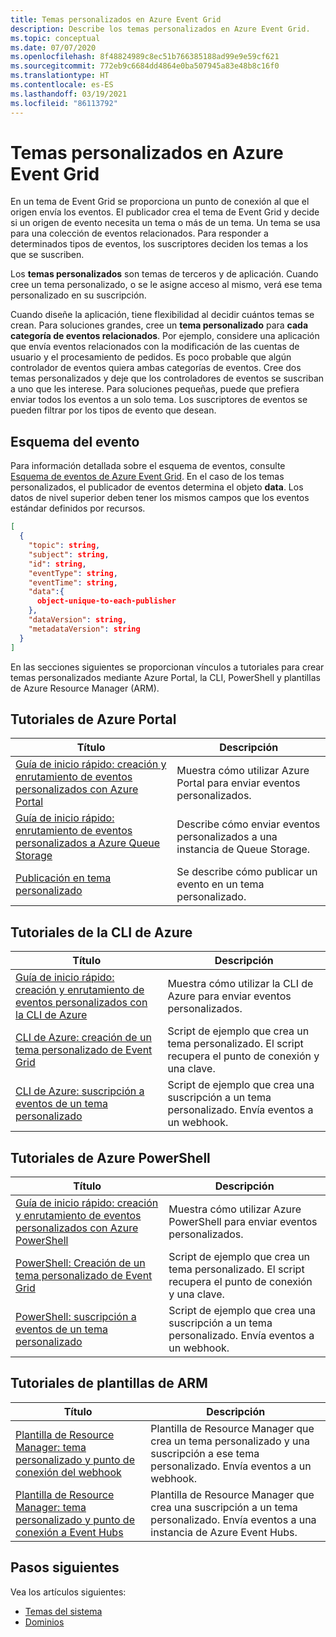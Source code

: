 ```yaml
---
title: Temas personalizados en Azure Event Grid
description: Describe los temas personalizados en Azure Event Grid.
ms.topic: conceptual
ms.date: 07/07/2020
ms.openlocfilehash: 8f48824989c8ec51b766385188ad99e9e59cf621
ms.sourcegitcommit: 772eb9c6684dd4864e0ba507945a83e48b8c16f0
ms.translationtype: HT
ms.contentlocale: es-ES
ms.lasthandoff: 03/19/2021
ms.locfileid: "86113792"
---
```

# <a name="custom-topics-in-azure-event-grid"></a>Temas personalizados en Azure Event Grid
En un tema de Event Grid se proporciona un punto de conexión al que el origen envía los eventos. El publicador crea el tema de Event Grid y decide si un origen de evento necesita un tema o más de un tema. Un tema se usa para una colección de eventos relacionados. Para responder a determinados tipos de eventos, los suscriptores deciden los temas a los que se suscriben.

Los **temas personalizados** son temas de terceros y de aplicación. Cuando cree un tema personalizado, o se le asigne acceso al mismo, verá ese tema personalizado en su suscripción. 

Cuando diseñe la aplicación, tiene flexibilidad al decidir cuántos temas se crean. Para soluciones grandes, cree un **tema personalizado** para **cada categoría de eventos relacionados**. Por ejemplo, considere una aplicación que envía eventos relacionados con la modificación de las cuentas de usuario y el procesamiento de pedidos. Es poco probable que algún controlador de eventos quiera ambas categorías de eventos. Cree dos temas personalizados y deje que los controladores de eventos se suscriban a uno que les interese. Para soluciones pequeñas, puede que prefiera enviar todos los eventos a un solo tema. Los suscriptores de eventos se pueden filtrar por los tipos de evento que desean.

## <a name="event-schema"></a>Esquema del evento
Para información detallada sobre el esquema de eventos, consulte [Esquema de eventos de Azure Event Grid](event-schema.md). En el caso de los temas personalizados, el publicador de eventos determina el objeto **data**. Los datos de nivel superior deben tener los mismos campos que los eventos estándar definidos por recursos.

```json
[
  {
    "topic": string,
    "subject": string,
    "id": string,
    "eventType": string,
    "eventTime": string,
    "data":{
      object-unique-to-each-publisher
    },
    "dataVersion": string,
    "metadataVersion": string
  }
]
```

En las secciones siguientes se proporcionan vínculos a tutoriales para crear temas personalizados mediante Azure Portal, la CLI, PowerShell y plantillas de Azure Resource Manager (ARM). 


## <a name="azure-portal-tutorials"></a>Tutoriales de Azure Portal
|Título  |Descripción  |
|---------|---------|
| [Guía de inicio rápido: creación y enrutamiento de eventos personalizados con Azure Portal](custom-event-quickstart-portal.md) | Muestra cómo utilizar Azure Portal para enviar eventos personalizados. |
| [Guía de inicio rápido: enrutamiento de eventos personalizados a Azure Queue Storage](custom-event-to-queue-storage.md) | Describe cómo enviar eventos personalizados a una instancia de Queue Storage. |
| [Publicación en tema personalizado](post-to-custom-topic.md) | Se describe cómo publicar un evento en un tema personalizado. |


## <a name="azure-cli-tutorials"></a>Tutoriales de la CLI de Azure
|Título  |Descripción  |
|---------|---------|
| [Guía de inicio rápido: creación y enrutamiento de eventos personalizados con la CLI de Azure](custom-event-quickstart.md) | Muestra cómo utilizar la CLI de Azure para enviar eventos personalizados. |
| [CLI de Azure: creación de un tema personalizado de Event Grid](./scripts/event-grid-cli-create-custom-topic.md)|Script de ejemplo que crea un tema personalizado. El script recupera el punto de conexión y una clave.|
| [CLI de Azure: suscripción a eventos de un tema personalizado](./scripts/event-grid-cli-subscribe-custom-topic.md)|Script de ejemplo que crea una suscripción a un tema personalizado. Envía eventos a un webhook.|

## <a name="azure-powershell-tutorials"></a>Tutoriales de Azure PowerShell
|Título  |Descripción  |
|---------|---------|
| [Guía de inicio rápido: creación y enrutamiento de eventos personalizados con Azure PowerShell](custom-event-quickstart-powershell.md) | Muestra cómo utilizar Azure PowerShell para enviar eventos personalizados. |
| [PowerShell: Creación de un tema personalizado de Event Grid](./scripts/event-grid-powershell-create-custom-topic.md)|Script de ejemplo que crea un tema personalizado. El script recupera el punto de conexión y una clave.|
| [PowerShell: suscripción a eventos de un tema personalizado](./scripts/event-grid-powershell-subscribe-custom-topic.md)|Script de ejemplo que crea una suscripción a un tema personalizado. Envía eventos a un webhook.|

## <a name="arm-template-tutorials"></a>Tutoriales de plantillas de ARM
|Título  |Descripción  |
|---------|---------|
| [Plantilla de Resource Manager: tema personalizado y punto de conexión del webhook](https://github.com/Azure/azure-quickstart-templates/tree/master/101-event-grid) | Plantilla de Resource Manager que crea un tema personalizado y una suscripción a ese tema personalizado. Envía eventos a un webhook. |
| [Plantilla de Resource Manager: tema personalizado y punto de conexión a Event Hubs](https://github.com/Azure/azure-quickstart-templates/tree/master/101-event-grid-event-hubs-handler)| Plantilla de Resource Manager que crea una suscripción a un tema personalizado. Envía eventos a una instancia de Azure Event Hubs. |

## <a name="next-steps"></a>Pasos siguientes
Vea los artículos siguientes: 

- [Temas del sistema](system-topics.md)
- [Dominios](event-domains.md)